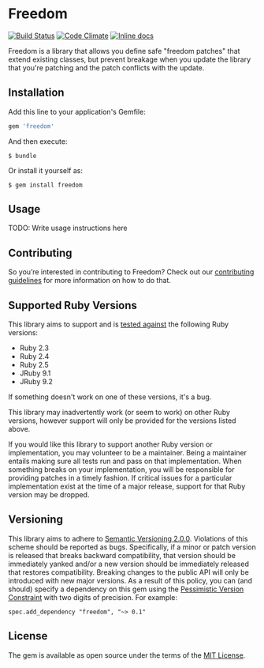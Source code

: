 # Freedom

[![Build Status](https://travis-ci.org/michaelherold/freedom.svg)][travis]
[![Code Climate](https://codeclimate.com/github/michaelherold/freedom/badges/gpa.svg)][codeclimate]
[![Inline docs](http://inch-ci.org/github/michaelherold/freedom.svg?branch=master)][inch]

[codeclimate]: https://codeclimate.com/github/michaelherold/freedom
[inch]: http://inch-ci.org/github/michaelherold/freedom
[travis]: https://travis-ci.org/michaelherold/freedom

Freedom is a library that allows you define safe "freedom patches" that extend existing classes, but prevent breakage when you update the library that you're patching and the patch conflicts with the update.

## Installation

Add this line to your application's Gemfile:

```ruby
gem 'freedom'
```

And then execute:

    $ bundle

Or install it yourself as:

    $ gem install freedom

## Usage

TODO: Write usage instructions here

## Contributing

So you’re interested in contributing to Freedom? Check out our [contributing guidelines](CONTRIBUTING.md) for more information on how to do that.

## Supported Ruby Versions

This library aims to support and is [tested against][travis] the following Ruby versions:

* Ruby 2.3
* Ruby 2.4
* Ruby 2.5
* JRuby 9.1
* JRuby 9.2

If something doesn't work on one of these versions, it's a bug.

This library may inadvertently work (or seem to work) on other Ruby versions, however support will only be provided for the versions listed above.

If you would like this library to support another Ruby version or implementation, you may volunteer to be a maintainer. Being a maintainer entails making sure all tests run and pass on that implementation. When something breaks on your implementation, you will be responsible for providing patches in a timely fashion. If critical issues for a particular implementation exist at the time of a major release, support for that Ruby version may be dropped.

## Versioning

This library aims to adhere to [Semantic Versioning 2.0.0][semver]. Violations of this scheme should be reported as bugs. Specifically, if a minor or patch version is released that breaks backward compatibility, that version should be immediately yanked and/or a new version should be immediately released that restores compatibility. Breaking changes to the public API will only be introduced with new major versions. As a result of this policy, you can (and should) specify a dependency on this gem using the [Pessimistic Version Constraint][pessimistic] with two digits of precision. For example:

    spec.add_dependency "freedom", "~> 0.1"

[pessimistic]: http://guides.rubygems.org/patterns/#pessimistic-version-constraint
[semver]: http://semver.org/spec/v2.0.0.html

## License

The gem is available as open source under the terms of the [MIT License](https://opensource.org/licenses/MIT).
